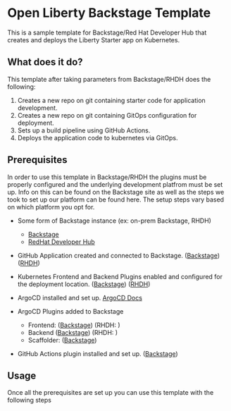 # Open Liberty Backstage Template
This is a sample template for Backstage/Red Hat Developer Hub that creates and deploys the Liberty Starter app on Kubernetes.

## What does it do?
This template after taking parameters from Backstage/RHDH does the following:
1. Creates a new repo on git containing starter code for application development.
2. Creates a new repo on git containing GitOps configuration for deployment.
3. Sets up a build pipeline using GitHub Actions.
4. Deploys the application code to kubernetes via GitOps.

## Prerequisites
In order to use this template in Backstage/RHDH the plugins must be properly configured and the underlying development platfrom must be set up.  Info on this can be found on the Backstage site as well as the steps we took to set up our platform can be found here.  The setup steps vary based on which platform you opt for.
- Some form of Backstage instance (ex: on-prem Backstage, RHDH)
  - [Backstage](https://backstage.io/docs/getting-started/)
  - [RedHat Developer Hub](https://developers.redhat.com/rhdh/getting-started)
- GitHub Application created and connected to Backstage. ([Backstage](https://backstage.io/docs/auth/github/provider#create-an-oauth-app-on-github)) ([RHDH](https://developers.redhat.com/learning/learn:openshift:install-and-configure-red-hat-developer-hub-and-explore-templating-basics/resource/resources:configure-github-access-red-hat-developer-hub))
- Kubernetes Frontend and Backend Plugins enabled and configured for the deployment location. ([Backstage](https://backstage.io/docs/features/kubernetes/installation)) ([RHDH](https://access.redhat.com/documentation/en-us/red_hat_developer_hub/1.1/html/administration_guide_for_red_hat_developer_hub/rhdh-installing-dynamic-plugins))
- ArgoCD installed and set up. [ArgoCD Docs](https://argo-cd.readthedocs.io/en/stable/getting_started/)
- ArgoCD Plugins added to Backstage 
  - Frontend: ([Backstage](https://github.com/RoadieHQ/roadie-backstage-plugins/tree/main/plugins/frontend/backstage-plugin-argo-cd)) (RHDH: )
  - Backend ([Backstage](https://www.npmjs.com/package/@roadiehq/backstage-plugin-argo-cd-backend)) (RHDH: )
  - Scaffolder: ([Backstage](https://www.npmjs.com/package/@roadiehq/scaffolder-backend-argocd))
  
- GitHub Actions plugin installed and set up. ([Backstage](https://github.com/backstage/community-plugins/tree/main/workspaces/github-actions/plugins/github-actions))

## Usage
Once all the prerequisites are set up you can use this template with the following steps

